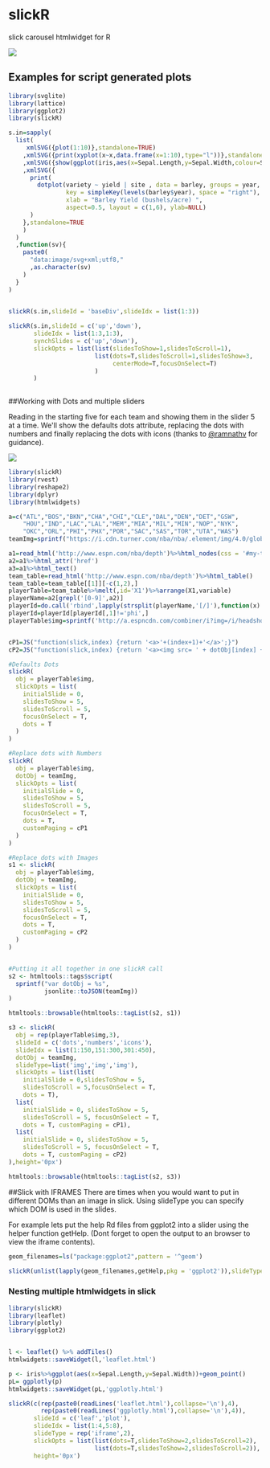 # slickR
slick carousel htmlwidget for R

![](https://raw.githubusercontent.com/yonicd/slickR/master/slickRexample.gif)

## Examples for script generated plots

```r
library(svglite)
library(lattice)
library(ggplot2)
library(slickR)

s.in=sapply(
  list(
     xmlSVG({plot(1:10)},standalone=TRUE)
    ,xmlSVG({print(xyplot(x~x,data.frame(x=1:10),type="l"))},standalone=TRUE)
    ,xmlSVG({show(ggplot(iris,aes(x=Sepal.Length,y=Sepal.Width,colour=Species))+geom_point())},standalone=TRUE)
    ,xmlSVG({
      print(
        dotplot(variety ~ yield | site , data = barley, groups = year,
                key = simpleKey(levels(barley$year), space = "right"),
                xlab = "Barley Yield (bushels/acre) ",
                aspect=0.5, layout = c(1,6), ylab=NULL)        
      )
    },standalone=TRUE
    )
  )
  ,function(sv){
    paste0(
      "data:image/svg+xml;utf8,"
      ,as.character(sv)
    )
  }
)
  

slickR(s.in,slideId = 'baseDiv',slideIdx = list(1:3))

slickR(s.in,slideId = c('up','down'),
       slideIdx = list(1:3,1:3),
       synchSlides = c('up','down'),
       slickOpts = list(list(slidesToShow=1,slidesToScroll=1),
                        list(dots=T,slidesToScroll=1,slidesToShow=3,
                             centerMode=T,focusOnSelect=T)
                        )
       )
  
```

##Working with Dots and multiple sliders

Reading in the starting five for each team and showing them in the slider 5 at a time. We'll show the defaults dots attribute, replacing the dots with numbers and finally replacing the dots with icons (thanks to [\@ramnathv](https://github.com/ramnathv) for guidance). 

![](https://raw.githubusercontent.com/yonicd/slickR/master/slickRdotIconsexample.gif)

```r
library(slickR)
library(rvest) 
library(reshape2)
library(dplyr)
library(htmlwidgets)

a=c("ATL","BOS","BKN","CHA","CHI","CLE","DAL","DEN","DET","GSW",
    "HOU","IND","LAC","LAL","MEM","MIA","MIL","MIN","NOP","NYK",
    "OKC","ORL","PHI","PHX","POR","SAC","SAS","TOR","UTA","WAS")
teamImg=sprintf("https://i.cdn.turner.com/nba/nba/.element/img/4.0/global/logos/512x512/bg.white/svg/%s.svg",a)

a1=read_html('http://www.espn.com/nba/depth')%>%html_nodes(css = '#my-teams-table a')
a2=a1%>%html_attr('href')
a3=a1%>%html_text()
team_table=read_html('http://www.espn.com/nba/depth')%>%html_table()
team_table=team_table[[1]][-c(1,2),]
playerTable=team_table%>%melt(,id='X1')%>%arrange(X1,variable)
playerName=a2[grepl('[0-9]',a2)]
playerId=do.call('rbind',lapply(strsplit(playerName,'[/]'),function(x) x[c(8,9)]))
playerId=playerId[playerId[,1]!='phi',]
playerTable$img=sprintf('http://a.espncdn.com/combiner/i?img=/i/headshots/nba/players/full/%s.png&w=350&h=254',playerId[,1])


cP1=JS("function(slick,index) {return '<a>'+(index+1)+'</a>';}")
cP2=JS("function(slick,index) {return '<a><img src= ' + dotObj[index] + '  width=100% height=100%></a>';}")

#Defaults Dots
slickR(
  obj = playerTable$img,
  slickOpts = list(
    initialSlide = 0,
    slidesToShow = 5,
    slidesToScroll = 5,
    focusOnSelect = T,
    dots = T
  )
)

#Replace dots with Numbers
slickR(
  obj = playerTable$img,
  dotObj = teamImg,
  slickOpts = list(
    initialSlide = 0,
    slidesToShow = 5,
    slidesToScroll = 5,
    focusOnSelect = T,
    dots = T,
    customPaging = cP1
  )
)

#Replace dots with Images
s1 <- slickR(
  obj = playerTable$img,
  dotObj = teamImg,
  slickOpts = list(
    initialSlide = 0,
    slidesToShow = 5,
    slidesToScroll = 5,
    focusOnSelect = T,
    dots = T,
    customPaging = cP2
  )
)


#Putting it all together in one slickR call
s2 <- htmltools::tags$script(
  sprintf("var dotObj = %s", 
          jsonlite::toJSON(teamImg))
)

htmltools::browsable(htmltools::tagList(s2, s1))

s3 <- slickR(
  obj = rep(playerTable$img,3),
  slideId = c('dots','numbers','icons'),
  slideIdx = list(1:150,151:300,301:450),
  dotObj = teamImg,
  slideType=list('img','img','img'),
  slickOpts = list(list(
    initialSlide = 0,slidesToShow = 5,
    slidesToScroll = 5,focusOnSelect = T,
    dots = T),
  list(
    initialSlide = 0, slidesToShow = 5,
    slidesToScroll = 5, focusOnSelect = T,
    dots = T, customPaging = cP1),
  list(
    initialSlide = 0, slidesToShow = 5,
    slidesToScroll = 5, focusOnSelect = T,
    dots = T, customPaging = cP2)
),height='0px')

htmltools::browsable(htmltools::tagList(s2, s3))

```

##Slick with IFRAMES
There are times when you would want to put in different DOMs than an image in slick. Using slideType you can specify which DOM is used in the slides. 

For example lets put the help Rd files from ggplot2 into a slider using the helper function getHelp. (Dont forget to open the output to an browser to view the iframe contents).

```r
geom_filenames=ls("package:ggplot2",pattern = '^geom')

slickR(unlist(lapply(geom_filenames,getHelp,pkg = 'ggplot2')),slideType = 'iframe',height = '0px',slickOpts = list(dots=T,slidesToShow=2,slidesToScroll=2))
```

### Nesting multiple htmlwidgets in slick

```r
library(slickR)
library(leaflet)
library(plotly)
library(ggplot2)


l <- leaflet() %>% addTiles()
htmlwidgets::saveWidget(l,'leaflet.html')

p <- iris%>%ggplot(aes(x=Sepal.Length,y=Sepal.Width))+geom_point()
pL= ggplotly(p)
htmlwidgets::saveWidget(pL,'ggplotly.html')

slickR(c(rep(paste0(readLines('leaflet.html'),collapse='\n'),4),
         rep(paste0(readLines('ggplotly.html'),collapse='\n'),4)),
       slideId = c('leaf','plot'),
       slideIdx = list(1:4,5:8),
       slideType = rep('iframe',2),
       slickOpts = list(list(dots=T,slidesToShow=2,slidesToScroll=2),
                        list(dots=T,slidesToShow=2,slidesToScroll=2)),
       height='0px')
```


